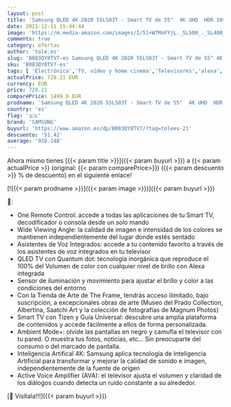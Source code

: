 ```yaml
---
layout: post
title: 'Samsung QLED 4K 2020 55LS03T - Smart TV de 55"  4K UHD  HDR 10+  Inteligencia Artificial  Multi View  Ambient Mode  One Remote Control  Soporte de pared No Gap Incluido  con Alexa integrada'
date: 2021-12-11 15:44:44
image: 'https://m.media-amazon.com/images/I/51+W7MnFYjL._SL500_._SL400_.jpg'
comments: true
category: ofertas
author: 'tole.es'
slug: 'B083QY8TV7-es Samsung QLED 4K 2020 55LS03T - Smart TV de 55" 4K UHD HDR...'
sku: 'B083QY8TV7-es'
tags: [ 'Electrónica','TV, vídeo y home cinema','Televisores','alexa','samsung', ]
actualPrice: 728.21 EUR
currency: EUR
price: 728.21
comparePrice: 1499.0 EUR
prodname: 'Samsung QLED 4K 2020 55LS03T - Smart TV de 55"  4K UHD  HDR 10+  Inteligencia Artificial  Multi View  Ambient Mode  One Remote Control  Soporte de pared No Gap Incluido  con Alexa integrada'
country: 'es'
flag: '🇪🇸'
brand: 'SAMSUNG'
buyurl: 'https://www.amazon.es/dp/B083QY8TV7/?tag=tolees-21'
descuento: '51.42'
average: '918.148'
---
```


Ahora mismo tienes [{{< param title >}}]({{< param buyurl >}}) a {{< param actualPrice >}} (original: {{< param comparePrice>}}) ({{< param descuento >}} %  de descuento) en el siguiente enlace!

[![{{< param prodname >}}]({{< param image >}})]({{< param buyurl >}})

🔎:

- One Remote Control: accede a todas las aplicaciones de tu Smart TV, decodificador o consola desde un solo mando
- Wide Viewing Angle: la calidad de imagen e intensidad de los colores se mantienen independientemente del lugar donde estés sentado
- Asistentes de Voz Integrados: accede a tu contenido favorito a través de los asistentes de voz integrados en tu televisor
- QLED TV con Quantum dot: tecnología inorgánica que reproduce el 100% del Volumen de color con cualquier nivel de brillo con Alexa integrada
- Sensor de iluminación y movimiento para ajustar el brillo y color a las condiciones del entorno
- Con la Tienda de Arte de The Frame, tendrás acceso ilimitado, bajo suscripción, a excepcionales obras de arte (Museo del Prado Collection, Albertina, Saatchi Art y la colección de fotografías de Magnum Photos)
- Smart TV con Tizen y Guía Universal: descubre una amplia plataforma de contenidos y accede fácilmente a ellos de forma personalizada.
- Ambient Mode+: olvide las pantallas en negro y camufla el televisor con tu pared. O muestra tus fotos, noticias, etc... Sin preocuparte del consumo o del marcado de pantalla.
- Inteligencia Artifical 4K: Samsung aplica tecnología de Inteligencia Artificial para transformar y mejorar la calidad de sonido e imagen, independientemente de la fuente de origen
- Active Voice Amplifier (AVA): el televisor ajusta el volumen y claridad de los diálogos cuando detecta un ruido constante a su alrededor.

[🛒 Visítala!!!]({{< param buyurl >}})
